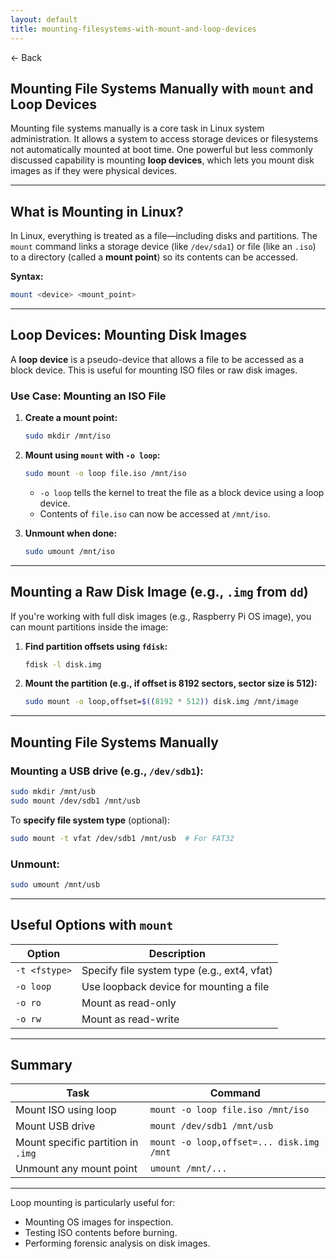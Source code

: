 ```yaml
---
layout: default
title: mounting-filesystems-with-mount-and-loop-devices
---
```


<a href="https://anish7600.github.io/technical-writeups" style="text-decoration: none;">← Back</a>


## Mounting File Systems Manually with `mount` and Loop Devices

Mounting file systems manually is a core task in Linux system administration. It allows a system to access storage devices or filesystems not automatically mounted at boot time. One powerful but less commonly discussed capability is mounting **loop devices**, which lets you mount disk images as if they were physical devices.

---

##  What is Mounting in Linux?

In Linux, everything is treated as a file—including disks and partitions. The `mount` command links a storage device (like `/dev/sda1`) or file (like an `.iso`) to a directory (called a **mount point**) so its contents can be accessed.

**Syntax:**

```bash
mount <device> <mount_point>
```

---

##  Loop Devices: Mounting Disk Images

A **loop device** is a pseudo-device that allows a file to be accessed as a block device. This is useful for mounting ISO files or raw disk images.

###  Use Case: Mounting an ISO File

1. **Create a mount point:**

   ```bash
   sudo mkdir /mnt/iso
   ```

2. **Mount using `mount` with `-o loop`:**

   ```bash
   sudo mount -o loop file.iso /mnt/iso
   ```

   * `-o loop` tells the kernel to treat the file as a block device using a loop device.
   * Contents of `file.iso` can now be accessed at `/mnt/iso`.

3. **Unmount when done:**

   ```bash
   sudo umount /mnt/iso
   ```

---

##  Mounting a Raw Disk Image (e.g., `.img` from `dd`)

If you're working with full disk images (e.g., Raspberry Pi OS image), you can mount partitions inside the image:

1. **Find partition offsets using `fdisk`:**

   ```bash
   fdisk -l disk.img
   ```

2. **Mount the partition (e.g., if offset is 8192 sectors, sector size is 512):**

   ```bash
   sudo mount -o loop,offset=$((8192 * 512)) disk.img /mnt/image
   ```

---

##  Mounting File Systems Manually

### Mounting a USB drive (e.g., `/dev/sdb1`):

```bash
sudo mkdir /mnt/usb
sudo mount /dev/sdb1 /mnt/usb
```

To **specify file system type** (optional):

```bash
sudo mount -t vfat /dev/sdb1 /mnt/usb  # For FAT32
```

### Unmount:

```bash
sudo umount /mnt/usb
```

---

##  Useful Options with `mount`

| Option        | Description                                 |
| ------------- | ------------------------------------------- |
| `-t <fstype>` | Specify file system type (e.g., ext4, vfat) |
| `-o loop`     | Use loopback device for mounting a file     |
| `-o ro`       | Mount as read-only                          |
| `-o rw`       | Mount as read-write                         |

---

##  Summary

| Task                               | Command                                  |
| ---------------------------------- | ---------------------------------------- |
| Mount ISO using loop               | `mount -o loop file.iso /mnt/iso`        |
| Mount USB drive                    | `mount /dev/sdb1 /mnt/usb`               |
| Mount specific partition in `.img` | `mount -o loop,offset=... disk.img /mnt` |
| Unmount any mount point            | `umount /mnt/...`                        |

---

Loop mounting is particularly useful for:

* Mounting OS images for inspection.
* Testing ISO contents before burning.
* Performing forensic analysis on disk images.

